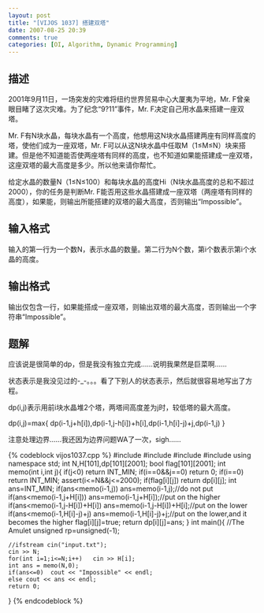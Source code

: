 ```yaml
---
layout: post
title: "[VIJOS 1037] 搭建双塔"
date: 2007-08-25 20:39
comments: true
categories: [OI, Algorithm, Dynamic Programming]
---
```


## 描述 ##

2001年9月11日，一场突发的灾难将纽约世界贸易中心大厦夷为平地，Mr. F曾亲眼目睹了这次灾难。为了纪念“9?11”事件，Mr. F决定自己用水晶来搭建一座双塔。

Mr. F有N块水晶，每块水晶有一个高度，他想用这N块水晶搭建两座有同样高度的塔，使他们成为一座双塔，Mr. F可以从这N块水晶中任取M（1≤M≤N）块来搭建。但是他不知道能否使两座塔有同样的高度，也不知道如果能搭建成一座双塔，这座双塔的最大高度是多少。所以他来请你帮忙。

给定水晶的数量N（1≤N≤100）和每块水晶的高度Hi（N块水晶高度的总和不超过2000），你的任务是判断Mr. F能否用这些水晶搭建成一座双塔（两座塔有同样的高度），如果能，则输出所能搭建的双塔的最大高度，否则输出“Impossible”。

## 输入格式 ##

输入的第一行为一个数N，表示水晶的数量。第二行为N个数，第i个数表示第i个水晶的高度。

## 输出格式 ##

输出仅包含一行，如果能搭成一座双塔，则输出双塔的最大高度，否则输出一个字符串“Impossible”。


## 题解 ##

应该说是很简单的dp，但是我没有独立完成……说明我果然是巨菜啊……

状态表示是我没见过的-_-。。。看了下别人的状态表示，然后就很容易地写出了方程。

dp(i,j)表示用前i块水晶堆2个塔，两塔间高度差为j时，较低塔的最大高度。

dp(i,j)=max{ dp(i-1,j+h[i]),dp(i-1,j-h[i])+h[i],dp(i-1,h[i]-j)+j,dp(i-1,j) }

注意处理边界……我还因为边界问题WA了一次，sigh……


{% codeblock vijos1037.cpp %}
#include <fstream>
#include <iostream>
#include <climits>
#include <cassert>
using namespace std;
int N,H[101],dp[101][2001];
bool flag[101][2001];
int memo(int i,int j){
	if(j<0)	return INT_MIN;
	if(i==0&&j==0)	return 0;
	if(i==0)	return INT_MIN;
	assert(i<=N&&j<=2000);
	if(flag[i][j])	return dp[i][j];
	int ans=INT_MIN;
	if(ans<memo(i-1,j))	ans=memo(i-1,j);//do not put
	if(ans<memo(i-1,j+H[i]))	ans=memo(i-1,j+H[i]);//put on the higher
	if(ans<memo(i-1,j-H[i])+H[i])	ans=memo(i-1,j-H[i])+H[i];//put on the lower
	if(ans<memo(i-1,H[i]-j)+j)	ans=memo(i-1,H[i]-j)+j;//put on the lower,and it becomes the higher
	flag[i][j]=true;
	return dp[i][j]=ans;
}
int main(){
	//The Amulet
	unsigned rp=unsigned(-1);

	//ifstream cin("input.txt");
	cin >> N;
	for(int i=1;i<=N;i++)	cin >> H[i];
	int ans = memo(N,0);
	if(ans<=0)	cout << "Impossible" << endl;
	else cout << ans << endl;
	return 0;
}
{% endcodeblock %}
